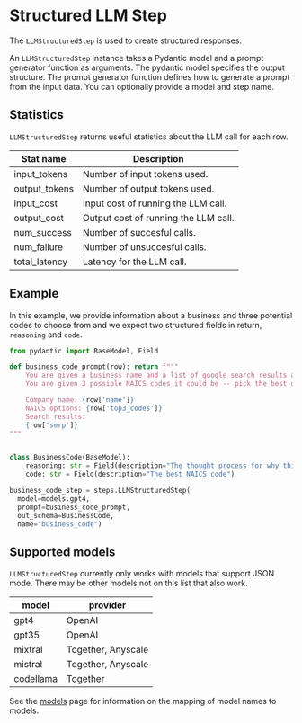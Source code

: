 # Structured LLM Step

The `LLMStructuredStep` is used to create structured responses.

An `LLMStructuredStep` instance takes a Pydantic model and a prompt generator function as arguments. The pydantic model specifies the output structure. The prompt generator function defines how to generate a prompt from the input data. You can optionally provide a model and step name. 

## Statistics
`LLMStructuredStep` returns useful statistics about the LLM call for each row.  


| Stat name       | Description |
|-------------|----------|
|input_tokens | Number of input tokens used.
|output_tokens | Number of output tokens used.
|input_cost| Input cost of running the LLM call.
|output_cost | Output cost of running the LLM call.
|num_success | Number of succesful calls.
|num_failure | Number of unsuccesful calls.
|total_latency | Latency for the LLM call.

## Example
In this example, we provide information about a business and three potential codes to choose from and we expect two structured fields in return, `reasoning` and `code`.

```python
from pydantic import BaseModel, Field

def business_code_prompt(row): return f"""
    You are given a business name and a list of google search results about a company.
    You are given 3 possible NAICS codes it could be -- pick the best one and explain your reasoning.

    Company name: {row['name']}
    NAICS options: {row['top3_codes']}
    Search results:
    {row['serp']}
"""


class BusinessCode(BaseModel):
    reasoning: str = Field(description="The thought process for why this is the best NAICS code")
    code: str = Field(description="The best NAICS code")

business_code_step = steps.LLMStructuredStep(
  model=models.gpt4,
  prompt=business_code_prompt,
  out_schema=BusinessCode,
  name="business_code")
```

## Supported models
`LLMStructuredStep` currently only works with models that support JSON mode. There may be other models not on this list that also work.

| model       | provider |
|-------------|----------|
| gpt4        | OpenAI   |
| gpt35       | OpenAI   |
| mixtral     | Together, Anyscale |
| mistral     | Together, Anyscale |
| codellama    | Together |

See the [models](../models.md) page for information on the mapping of model names to models.